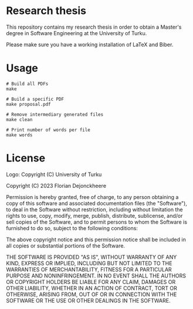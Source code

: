 # Research thesis

This repository contains my research thesis in order to obtain a Master's degree in Software Engineering at the University of Turku.

Please make sure you have a working installation of LaTeX and Biber.

# Usage

```
# Build all PDFs
make

# Build a specific PDF
make proposal.pdf

# Remove intermediary generated files
make clean

# Print number of words per file
make words
```

# License

Logo: Copyright (C) University of Turku

Copyright (C) 2023 Florian Dejonckheere

Permission is hereby granted, free of charge, to any person obtaining a copy of this software and associated documentation files (the "Software"), to deal in the Software without restriction, including without limitation the rights to use, copy, modify, merge, publish, distribute, sublicense, and/or sell copies of the Software, and to permit persons to whom the Software is furnished to do so, subject to the following conditions:

The above copyright notice and this permission notice shall be included in all copies or substantial portions of the Software.

THE SOFTWARE IS PROVIDED "AS IS", WITHOUT WARRANTY OF ANY KIND, EXPRESS OR IMPLIED, INCLUDING BUT NOT LIMITED TO THE WARRANTIES OF MERCHANTABILITY, FITNESS FOR A PARTICULAR PURPOSE AND NONINFRINGEMENT. IN NO EVENT SHALL THE AUTHORS OR COPYRIGHT HOLDERS BE LIABLE FOR ANY CLAIM, DAMAGES OR OTHER LIABILITY, WHETHER IN AN ACTION OF CONTRACT, TORT OR OTHERWISE, ARISING FROM, OUT OF OR IN CONNECTION WITH THE SOFTWARE OR THE USE OR OTHER DEALINGS IN THE SOFTWARE.
